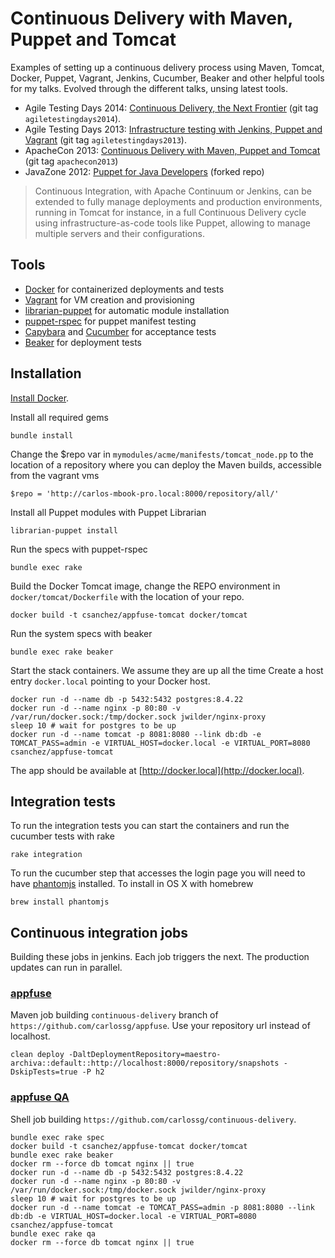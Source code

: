 # Continuous Delivery with Maven, Puppet and Tomcat 

Examples of setting up a continuous delivery process using Maven, Tomcat, Docker, Puppet, Vagrant, Jenkins,
Cucumber, Beaker and other helpful tools for my talks.
Evolved through the different talks, unsing latest tools.

* Agile Testing Days 2014: [Continuous Delivery, the Next Frontier](http://www.agiletestingdays.com/session/continuous-delivery-the-next-frontier/) (git tag `agiletestingdays2014`).
* Agile Testing Days 2013: [Infrastructure testing with Jenkins, Puppet and Vagrant](http://blog.csanchez.org/2013/10/29/infrastructure-testing-with-jenkins-puppet-and-vagrant-at-agile-testing-days/) (git tag `agiletestingdays2013`).
* ApacheCon 2013: [Continuous Delivery with Maven, Puppet and Tomcat](http://blog.csanchez.org/2013/11/12/continuous-delivery-with-maven-puppet-and-tomcat-video-from-apachecon-na-2013/) (git tag `apachecon2013`)
* JavaZone 2012: [Puppet for Java Developers](https://github.com/carlossg/puppet-for-java-devs) (forked repo)

> Continuous Integration, with Apache Continuum or Jenkins, can be extended to fully manage deployments and production environments, running in Tomcat for instance, in a full Continuous Delivery cycle using infrastructure-as-code tools like Puppet, allowing to manage multiple servers and their configurations.


## Tools

* [Docker](http://docker.io) for containerized deployments and tests
* [Vagrant](http://vagrantup.com) for VM creation and provisioning
* [librarian-puppet](http://librarian-puppet.com/) for automatic module installation
* [puppet-rspec](http://rspec-puppet.com) for puppet manifest testing
* [Capybara](https://github.com/jnicklas/capybara) and [Cucumber](http://cukes.info/) for acceptance tests
* [Beaker](https://github.com/puppetlabs/beaker) for deployment tests



## Installation

[Install Docker](https://docs.docker.com/installation).

Install all required gems

    bundle install

Change the $repo var in `mymodules/acme/manifests/tomcat_node.pp` to the location of a repository where you can deploy the Maven builds, accessible from the vagrant vms

    $repo = 'http://carlos-mbook-pro.local:8000/repository/all/'

Install all Puppet modules with Puppet Librarian

    librarian-puppet install

Run the specs with puppet-rspec

    bundle exec rake

Build the Docker Tomcat image, change the REPO environment in `docker/tomcat/Dockerfile` with the location of your repo.

    docker build -t csanchez/appfuse-tomcat docker/tomcat

Run the system specs with beaker

    bundle exec rake beaker

Start the stack containers. We assume they are up all the time
Create a host entry `docker.local` pointing to your Docker host.

    docker run -d --name db -p 5432:5432 postgres:8.4.22
    docker run -d --name nginx -p 80:80 -v /var/run/docker.sock:/tmp/docker.sock jwilder/nginx-proxy
    sleep 10 # wait for postgres to be up
    docker run -d --name tomcat -p 8081:8080 --link db:db -e TOMCAT_PASS=admin -e VIRTUAL_HOST=docker.local -e VIRTUAL_PORT=8080 csanchez/appfuse-tomcat

The app should be available at [http://docker.local](http://docker.local).

## Integration tests

To run the integration tests you can start the containers and run the cucumber tests with rake

    rake integration

To run the cucumber step that accesses the login page you will need to have [phantomjs](http://phantomjs.org/) installed. To install in OS X with homebrew

    brew install phantomjs


## Continuous integration jobs

Building these jobs in jenkins. Each job triggers the next. The production updates can run in parallel.

### [appfuse](https://github.com/carlossg/appfuse)

Maven job building `continuous-delivery` branch of `https://github.com/carlossg/appfuse`.
Use your repository url instead of localhost.

    clean deploy -DaltDeploymentRepository=maestro-archiva::default::http://localhost:8000/repository/snapshots -DskipTests=true -P h2

### [appfuse QA](https://github.com/carlossg/continuous-delivery)

Shell job building `https://github.com/carlossg/continuous-delivery`.

    bundle exec rake spec
    docker build -t csanchez/appfuse-tomcat docker/tomcat
    bundle exec rake beaker
    docker rm --force db tomcat nginx || true
    docker run -d --name db -p 5432:5432 postgres:8.4.22
    docker run -d --name nginx -p 80:80 -v /var/run/docker.sock:/tmp/docker.sock jwilder/nginx-proxy
    sleep 10 # wait for postgres to be up
    docker run -d --name tomcat -e TOMCAT_PASS=admin -p 8081:8080 --link db:db -e VIRTUAL_HOST=docker.local -e VIRTUAL_PORT=8080 csanchez/appfuse-tomcat
    bundle exec rake qa
    docker rm --force db tomcat nginx || true
